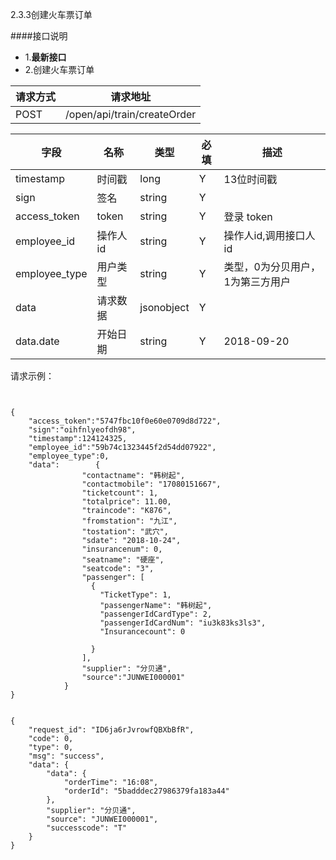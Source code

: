2.3.3创建火车票订单

####接口说明
- 1.**最新接口**
- 2.创建火车票订单




请求方式|请求地址
----|---
POST|/open/api/train/createOrder


字段|名称|类型|必填|描述
-----|-----|----|----|----
timestamp|时间戳 |long |Y|13位时间戳
sign|签名 |string |Y|
access_token|token | string |Y|登录 token
employee_id| 操作人id|string |Y|操作人id,调用接口人 id
employee_type| 用户类型|string|Y|类型，0为分贝用户，1为第三方用户
data |请求数据| jsonobject |Y|
data.date|开始日期|string  |Y|2018-09-20





请求示例：

```


{
	"access_token":"5747fbc10f0e60e0709d8d722",
	"sign":"oihfnlyeofdh98",
	"timestamp":124124325,
	"employee_id":"59b74c1323445f2d54dd07922",
	"employee_type":0,
	"data":        {
                "contactname": "韩树起",
                "contactmobile": "17080151667",
                "ticketcount": 1,
                "totalprice": 11.00,
                "traincode": "K876",
                "fromstation": "九江",
                "tostation": "武穴",
                "sdate": "2018-10-24",
                "insurancenum": 0,
                "seatname": "硬座",
                "seatcode": "3",
                "passenger": [
                  {
                    "TicketType": 1,
                    "passengerName": "韩树起",
                    "passengerIdCardType": 2,
                    "passengerIdCardNum": "iu3k83ks3ls3",
                    "Insurancecount": 0
                    
                  }
                ],
                "supplier": "分贝通",
                "source":"JUNWEI000001"
            }
}


```






```
{
    "request_id": "ID6ja6rJvrowfQBXbBfR",
    "code": 0,
    "type": 0,
    "msg": "success",
    "data": {
        "data": {
            "orderTime": "16:08",
            "orderId": "5badddec27986379fa183a44"
        },
        "supplier": "分贝通",
        "source": "JUNWEI000001",
        "successcode": "T"
    }
}


```




